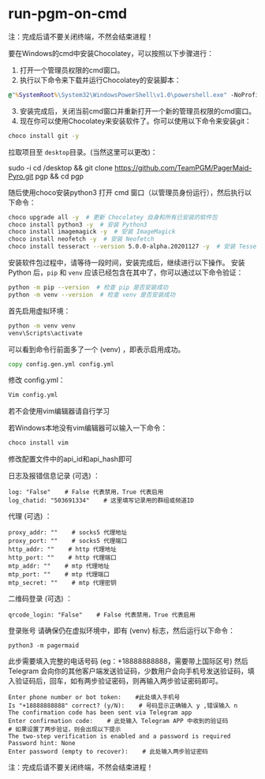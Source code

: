 # run-pgm-on-cmd

注：完成后请不要关闭终端，不然会结束进程！

要在Windows的cmd中安装Chocolatey，可以按照以下步骤进行：

1. 打开一个管理员权限的cmd窗口。
2. 执行以下命令来下载并运行Chocolatey的安装脚本：

```cmd
@"%SystemRoot%\System32\WindowsPowerShell\v1.0\powershell.exe" -NoProfile -InputFormat None -ExecutionPolicy Bypass -Command "iex ((New-Object System.Net.WebClient).DownloadString('https://chocolatey.org/install.ps1'))" && SET "PATH=%PATH%;%ALLUSERSPROFILE%\chocolatey\bin"
```

3. 安装完成后，关闭当前cmd窗口并重新打开一个新的管理员权限的cmd窗口。
4. 现在你可以使用Chocolatey来安装软件了。你可以使用以下命令来安装git：

```cmd
choco install git -y
```

拉取项目至 ```desktop```目录。(当然这里可以更改)：

sudo -i
cd /desktop && git clone https://github.com/TeamPGM/PagerMaid-Pyro.git pgp && cd pgp


随后使用choco安装python3
 打开 cmd 窗口（以管理员身份运行），然后执行以下命令：

```bash
choco upgrade all -y  # 更新 Chocolatey 自身和所有已安装的软件包
choco install python3 -y  # 安装 Python3
choco install imagemagick -y  # 安装 ImageMagick
choco install neofetch -y  # 安装 Neofetch
choco install tesseract --version 5.0.0-alpha.20201127 -y  # 安装 Tesseract OCR（注意：这里安装的是 Tesseract 5 的预览版本）
```
安装软件包过程中，请等待一段时间，安装完成后，继续进行以下操作。
安装 Python 后，`pip` 和 `venv` 应该已经包含在其中了，你可以通过以下命令验证：

```bash
python -m pip --version  # 检查 pip 是否安装成功
python -m venv --version  # 检查 venv 是否安装成功
```


首先启用虚拟环境：


```cmd
python -m venv venv
venv\Scripts\activate
```
可以看到命令行前面多了一个 (venv) ，即表示启用成功。

```cmd
copy config.gen.yml config.yml
```

修改 config.yml：

```cmd
Vim config.yml
```

若不会使用vim编辑器请自行学习

若Windows本地没有vim编辑器可以输入一下命令：

```cmd
choco install vim
```

修改配置文件中的api_id和api_hash即可

日志及报错信息记录 (可选) ：

```
log: "False"    # False 代表禁用，True 代表启用
log_chatid: "503691334"    # 这里填写记录用的群组或频道ID
```

代理 (可选) ：

```
proxy_addr: ""    # socks5 代理地址
proxy_port: ""    # socks5 代理端口
http_addr: ""    # http 代理地址
http_port: ""    # http 代理端口
mtp_addr: ""    # mtp 代理地址
mtp_port: ""    # mtp 代理端口
mtp_secret: ""    # mtp 代理密钥
```

二维码登录 (可选) ：

```
qrcode_login: "False"    # False 代表禁用，True 代表启用
```

登录账号 请确保仍在虚拟环境中，即有 (venv) 标志，然后运行以下命令：

```
python3 -m pagermaid
```

此步需要填入完整的电话号码 (eg：+18888888888，需要带上国际区号) 然后 Telegram 会向你的其他客户端发送验证码，少数用户会向手机号发送验证码，填入验证码后，回车，如有两步验证密码，则再输入两步验证密码即可。

```
Enter phone number or bot token:    #此处填入手机号
Is "+18888888888" correct? (y/N):    # 号码显示正确输入 y ,错误输入 n
The confirmation code has been sent via Telegram app
Enter confirmation code:    # 此处输入 Telegram APP 中收到的验证码
# 如果设置了两步验证，则会出现以下提示
The two-step verification is enabled and a password is required
Password hint: None
Enter password (empty to recover):    # 此处输入两步验证密码
```

注：完成后请不要关闭终端，不然会结束进程！
